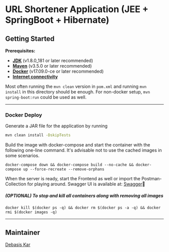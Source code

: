# URL Shortener Application (JEE + SpringBoot + Hibernate)
## Getting Started

**Prerequisites:**
* **[JDK](http://www.oracle.com/technetwork/java/javase/downloads/jdk8-downloads-2133151.html)** (v1.8.0_181 or later recommended)
* **[Maven](https://maven.apache.org/download.cgi)** (v3.5.0 or later recommended)
* **[Docker](https://docs.docker.com/release-notes/docker-ce/)** (v17.09.0-ce or later recommended)
* **[Internet connectivity](https://dictionary.cambridge.org/dictionary/english/internet)**

Most often running the `mvn clean` version in `pom.xml` and running `mvn install` in this directory should be enough. For non-docker setup, `mvn spring-boot:run` could be used as well.

<hr/>

### Docker Deploy
Generate a JAR file for the application by running
```bash
mvn clean install -DskipTests
```
Build the image with docker-compose and start the container with the following one-line command. It's advisable not to use the cached images in some scenarios.

```
docker-compose down && docker-compose build --no-cache && docker-compose up --force-recreate --remove-orphans
```

When the server is ready, start the Frontend as well or import the Postman-Collection for playing around. Swagger UI is available at: [Swagger](http://localhost:8080/swagger-ui.html)🚀

##### (OPTIONAL) To stop and kill all containers along with removing all images
```
docker kill $(docker ps -q) && docker rm $(docker ps -a -q) && docker rmi $(docker images -q)
```
<hr/>

## Maintainer
[Debasis Kar](mailto:debasis.babun@gmail.com)
